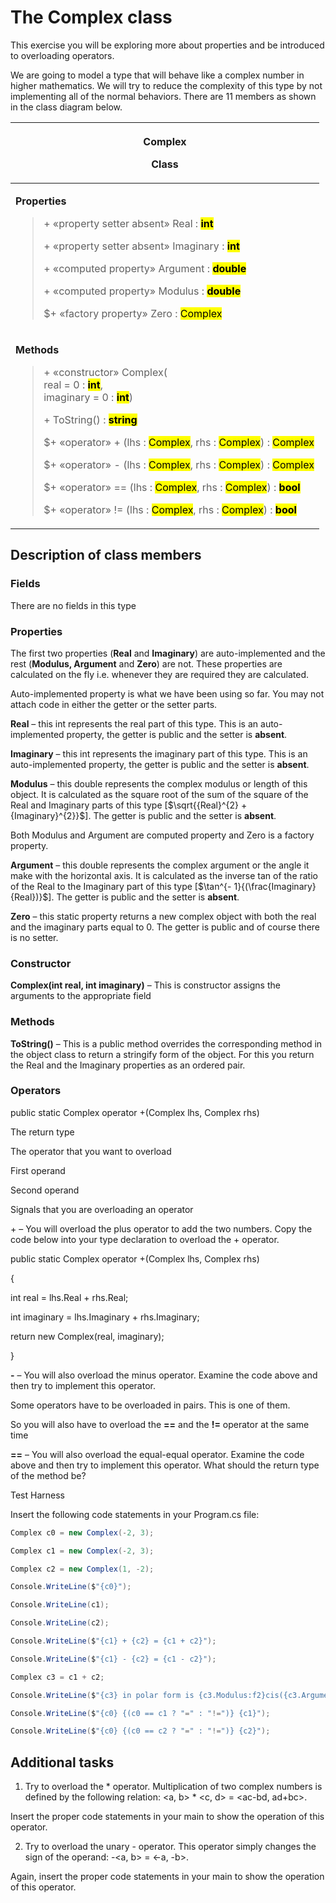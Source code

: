 # The Complex class

This exercise you will be exploring more about properties and be
introduced to overloading operators.

We are going to model a type that will behave like a complex number in
higher mathematics. We will try to reduce the complexity of this type by
not implementing all of the normal behaviors. There are 11 members as
shown in the class diagram below.

<table>
<colgroup>
<col style="width: 100%" />
</colgroup>
<thead>
<tr class="header">
<th><p><strong>Complex</strong></p>
<p>Class</p></th>
</tr>
</thead>
<tbody>
<tr class="odd">
<td><p><strong>Properties</strong></p>
<blockquote>
<p>+ «property setter absent» Real :
<strong><mark>int</mark></strong></p>
<p>+ «property setter absent» Imaginary :
<strong><mark>int</mark></strong></p>
<p>+ «computed property» Argument :
<strong><mark>double</mark></strong></p>
<p>+ «computed property» Modulus :
<strong><mark>double</mark></strong></p>
<p>$+ «factory property» Zero : <mark>Complex</mark></p>
</blockquote></td>
</tr>
<tr class="even">
<td><p><strong>Methods</strong></p>
<blockquote>
<p>+ «constructor» Complex(<br />
real = 0 : <strong><mark>int</mark></strong>,<br />
imaginary = 0 : <strong><mark>int</mark></strong>)</p>
<p>+ ToString() : <strong><mark>string</mark></strong></p>
<p>$+ «operator» + (lhs : <mark>Complex</mark>, rhs :
<mark>Complex</mark>) : <mark>Complex</mark></p>
<p>$+ «operator» - (lhs : <mark>Complex</mark>, rhs :
<mark>Complex</mark>) : <mark>Complex</mark></p>
<p>$+ «operator» == (lhs : <mark>Complex</mark>, rhs :
<mark>Complex</mark>) : <strong><mark>bool</mark></strong></p>
<p>$+ «operator» != (lhs : <mark>Complex</mark>, rhs :
<mark>Complex</mark>) : <strong><mark>bool</mark></strong></p>
</blockquote></td>
</tr>
</tbody>
</table>

## Description of class members

### Fields

There are no fields in this type

### Properties

The first two properties (**Real** and **Imaginary**) are
auto-implemented and the rest (**Modulus, Argument** and **Zero**) are
not. These properties are calculated on the fly i.e. whenever they are
required they are calculated.

Auto-implemented property is what we have been using so far. You may not
attach code in either the getter or the setter parts.

**Real** – this int represents the real part of this type. This is an
auto-implemented property, the getter is public and the setter is
**absent**.

**Imaginary** – this int represents the imaginary part of this type.
This is an auto-implemented property, the getter is public and the
setter is **absent**.

**Modulus** – this double represents the complex modulus or length of
this object. It is calculated as the square root of the sum of the
square of the Real and Imaginary parts of this type
\[$\sqrt{{Real}^{2} + {Imaginary}^{2}}$\]. The getter is public and the
setter is **absent**.

Both Modulus and Argument are computed property and Zero is a factory
property.

**Argument** – this double represents the complex argument or the angle
it make with the horizontal axis. It is calculated as the inverse tan of
the ratio of the Real to the Imaginary part of this type
\[$\tan^{- 1}{(\frac{Imaginary}{Real})}$\]. The getter is public and the
setter is **absent**.

**Zero** – this static property returns a new complex object with both
the real and the imaginary parts equal to 0. The getter is public and of
course there is no setter.

### Constructor

**Complex(int real, int imaginary)** – This is constructor assigns the
arguments to the appropriate field

### Methods

**ToString()** – This is a public method overrides the corresponding
method in the object class to return a stringify form of the object. For
this you return the Real and the Imaginary properties as an ordered
pair.

### Operators

public static Complex operator +(Complex lhs, Complex rhs)

The return type

The operator that you want to overload

First operand

Second operand

Signals that you are overloading an operator

\+ – You will overload the plus operator to add the two numbers. Copy
the code below into your type declaration to overload the + operator.

<span class="mark">public static Complex operator +(Complex lhs, Complex
rhs)</span>

<span class="mark">{</span>

<span class="mark">int real = lhs.Real + rhs.Real;</span>

<span class="mark">int imaginary = lhs.Imaginary + rhs.Imaginary;</span>

<span class="mark">return new Complex(real, imaginary);</span>

<span class="mark">}</span>

**-** – You will also overload the minus operator. Examine the code
above and then try to implement this operator.

Some operators have to be overloaded in pairs. This is one of them.

So you will also have to overload the **==** and the **!=** operator at
the same time

**==** – You will also overload the equal-equal operator. Examine the
code above and then try to implement this operator. What should the
return type of the method be?

Test Harness

Insert the following code statements in your Program.cs file:

``` cs
Complex c0 = new Complex(-2, 3);

Complex c1 = new Complex(-2, 3);

Complex c2 = new Complex(1, -2);

Console.WriteLine($"{c0}");

Console.WriteLine(c1);

Console.WriteLine(c2);

Console.WriteLine($"{c1} + {c2} = {c1 + c2}");

Console.WriteLine($"{c1} - {c2} = {c1 - c2}");

Complex c3 = c1 + c2;

Console.WriteLine($"{c3} in polar form is {c3.Modulus:f2}cis({c3.Argument:f2})");

Console.WriteLine($"{c0} {(c0 == c1 ? "=" : "!=")} {c1}");

Console.WriteLine($"{c0} {(c0 == c2 ? "=" : "!=")} {c2}");
```

## Additional tasks

1. Try to overload the \* operator. Multiplication of two complex
    numbers is defined by the following relation: \<a, b\> \* \<c, d\> =
    \<ac-bd, ad+bc\>.

Insert the proper code statements in your main to show the operation of
this operator.

2. Try to overload the unary - operator. This operator simply changes
    the sign of the operand: -\<a, b\> = \<-a, -b\>.

Again, insert the proper code statements in your main to show the
operation of this operator.
